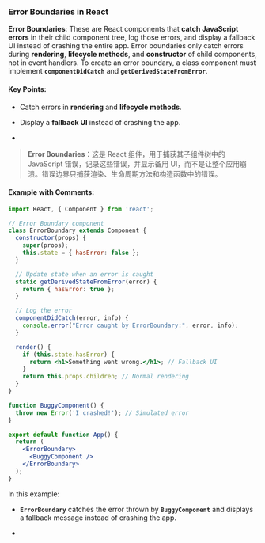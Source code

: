 ### Error Boundaries in React

**Error Boundaries**: These are React components that **catch JavaScript errors** in their child component tree, log those errors, and display a fallback UI instead of crashing the entire app. Error boundaries only catch errors during **rendering**, **lifecycle methods**, and **constructor** of child components, not in event handlers. To create an error boundary, a class component must implement **`componentDidCatch`** and **`getDerivedStateFromError`**.

<audio src="..\..\mp3\__Error Boundar.mp3"></audio>

#### Key Points:
- Catch errors in **rendering** and **lifecycle methods**.

- Display a **fallback UI** instead of crashing the app.

- <audio src="..\..\mp3\- Catch errors .mp3"></audio>

> **Error Boundaries**：这是 React 组件，用于捕获其子组件树中的 JavaScript 错误，记录这些错误，并显示备用 UI，而不是让整个应用崩溃。错误边界只捕获渲染、生命周期方法和构造函数中的错误。
>
> <audio src="..\..\mp3\Error Boundarie.mp3"></audio>

#### Example with Comments:

<audio src="..\..\mp3\这段代码展示了如何使用 Rea (12).mp3"></audio>

```jsx
import React, { Component } from 'react';

// Error Boundary component
class ErrorBoundary extends Component {
  constructor(props) {
    super(props);
    this.state = { hasError: false };
  }

  // Update state when an error is caught
  static getDerivedStateFromError(error) {
    return { hasError: true };
  }

  // Log the error
  componentDidCatch(error, info) {
    console.error("Error caught by ErrorBoundary:", error, info);
  }

  render() {
    if (this.state.hasError) {
      return <h1>Something went wrong.</h1>; // Fallback UI
    }
    return this.props.children; // Normal rendering
  }
}

function BuggyComponent() {
  throw new Error('I crashed!'); // Simulated error
}

export default function App() {
  return (
    <ErrorBoundary>
      <BuggyComponent />
    </ErrorBoundary>
  );
}
```

In this example:
- **`ErrorBoundary`** catches the error thrown by **`BuggyComponent`** and displays a fallback message instead of crashing the app.

- <audio src="..\..\mp3\__`ErrorBoundar.mp3"></audio>